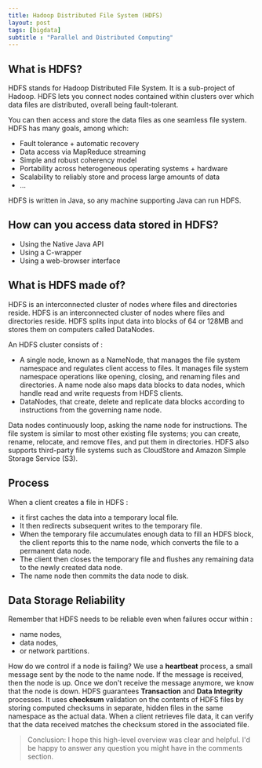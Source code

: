 ```yaml
---
title: Hadoop Distributed File System (HDFS)
layout: post
tags: [bigdata]
subtitle : "Parallel and Distributed Computing"
---
```


## What is HDFS?

HDFS stands for Hadoop Distributed File System. It is a sub-project of Hadoop. HDFS lets you connect nodes contained within clusters over which data files are distributed, overall being fault-tolerant. 

You can then access and store the data files as one seamless file system. HDFS has many goals, among which:
- Fault tolerance + automatic recovery
- Data access via MapReduce streaming
- Simple and robust coherency model
- Portability across heterogeneous operating systems + hardware
- Scalability to reliably store and process large amounts of data
- ...

HDFS is written in Java, so any machine supporting Java can run HDFS.

## How can you access data stored in HDFS?

- Using the Native Java API
- Using a C-wrapper 
- Using a web-browser interface

## What is HDFS made of?

HDFS is an interconnected cluster of nodes where files and directories reside. HDFS is an interconnected cluster of nodes where files and directories reside. HDFS splits input data into blocks of 64 or 128MB and stores them on computers called DataNodes.



An HDFS cluster consists of :
- A single node, known as a NameNode, that manages the file system namespace and regulates client access to files. It manages file system namespace operations like opening, closing, and renaming files and directories. A name node also maps data blocks to data nodes, which handle read and write requests from HDFS clients. 
- DataNodes, that create, delete and replicate data blocks according to instructions from the governing name node.

Data nodes continuously loop, asking the name node for instructions. The file system is similar to most other existing file systems; you can create, rename, relocate, and remove files, and put them in directories. HDFS also supports third-party file systems such as CloudStore and Amazon Simple Storage Service (S3).

## Process

When a client creates a file in HDFS :
- it first caches the data into a temporary local file. 
- It then redirects subsequent writes to the temporary file. 
- When the temporary file accumulates enough data to fill an HDFS block, the client reports this to the name node, which converts the file to a permanent data node. 
- The client then closes the temporary file and flushes any remaining data to the newly created data node. 
- The name node then commits the data node to disk.

## Data Storage Reliability

Remember that HDFS needs to be reliable even when failures occur within :
- name nodes, 
- data nodes, 
- or network partitions.

How do we control if a node is failing? We use a **heartbeat** process, a small message sent by the node to the name node. If the message is received, then the node is up. Once we don't receive the message anymore, we know that the node is down. HDFS guarantees **Transaction** and **Data Integrity** processes. It uses **checksum** validation on the contents of HDFS files by storing computed checksums in separate, hidden files in the same namespace as the actual data. When a client retrieves file data, it can verify that the data received matches the checksum stored in the associated file.

> Conclusion: I hope this high-level overview was clear and helpful. I'd be happy to answer any question you might have in the comments section.